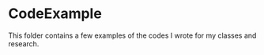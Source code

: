 # CodeExample
This folder contains a few examples of the codes I wrote for my classes and research. 
